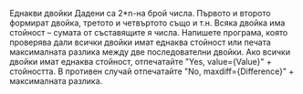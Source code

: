 Еднакви двойки
Дадени са 2*n-на брой числа. Първото и второто формират двойка, третото и четвъртото също и т.н. Всяка двойка има стойност – сумата от съставящите я числа. Напишете програма, която проверява дали всички двойки имат еднаква стойност или печата максималната разлика между две последователни двойки. Ако всички двойки имат еднаква стойност, отпечатайте "Yes, value={Value}" + стойността. В противен случай отпечатайте "No, maxdiff={Difference}" + максималната разлика. 
